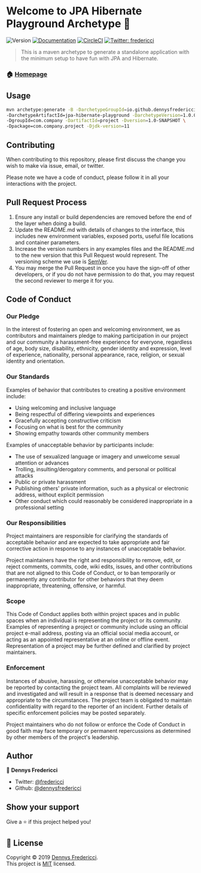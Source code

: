 # Welcome to JPA Hibernate Playground Archetype 👋
![Version](https://img.shields.io/maven-central/v/br.com.fredericci/jpa-hibernate-playground?style=flat-square)
[![Documentation](https://img.shields.io/badge/documentation-yes-brightgreen.svg)](http://dennysfredericci.github.io/jpa-hibernate-playground)
[![CircleCI](https://img.shields.io/circleci/build/github/dennysfredericci/jpa-hibernate-playground)](https://circleci.com/gh/dennysfredericci/jpa-hibernate-playground/tree/master)
[![Twitter: fredericci](https://img.shields.io/twitter/follow/fredericci?style=social)](https://twitter.com/fredericci)

> This is a maven archetype to generate a standalone application with the minimum setup to have fun with JPA and Hibernate.

### 🏠 [Homepage](http://dennysfredericci.github.io/jpa-hibernate-playground)

## Usage

```sh
mvn archetype:generate -B -DarchetypeGroupId=io.github.dennysfredericci \
-DarchetypeArtifactId=jpa-hibernate-playground -DarchetypeVersion=1.0.0 \
-DgroupId=com.company -DartifactId=project -Dversion=1.0-SNAPSHOT \
-Dpackage=com.company.project -Djdk-version=11
```

## Contributing

When contributing to this repository, please first discuss the change you wish to make via issue, email, or twitter.

Please note we have a code of conduct, please follow it in all your interactions with the project.

## Pull Request Process

1. Ensure any install or build dependencies are removed before the end of the layer when doing a 
   build.
2. Update the README.md with details of changes to the interface, this includes new environment 
   variables, exposed ports, useful file locations and container parameters.
3. Increase the version numbers in any examples files and the README.md to the new version that this
   Pull Request would represent. The versioning scheme we use is [SemVer](http://semver.org/).
4. You may merge the Pull Request in once you have the sign-off of other developers, or if you 
   do not have permission to do that, you may request the second reviewer to merge it for you.

## Code of Conduct

### Our Pledge

In the interest of fostering an open and welcoming environment, we as
contributors and maintainers pledge to making participation in our project and
our community a harassment-free experience for everyone, regardless of age, body
size, disability, ethnicity, gender identity and expression, level of experience,
nationality, personal appearance, race, religion, or sexual identity and
orientation.

### Our Standards

Examples of behavior that contributes to creating a positive environment
include:

* Using welcoming and inclusive language
* Being respectful of differing viewpoints and experiences
* Gracefully accepting constructive criticism
* Focusing on what is best for the community
* Showing empathy towards other community members

Examples of unacceptable behavior by participants include:

* The use of sexualized language or imagery and unwelcome sexual attention or
advances
* Trolling, insulting/derogatory comments, and personal or political attacks
* Public or private harassment
* Publishing others' private information, such as a physical or electronic
  address, without explicit permission
* Other conduct which could reasonably be considered inappropriate in a
  professional setting

### Our Responsibilities

Project maintainers are responsible for clarifying the standards of acceptable
behavior and are expected to take appropriate and fair corrective action in
response to any instances of unacceptable behavior.

Project maintainers have the right and responsibility to remove, edit, or
reject comments, commits, code, wiki edits, issues, and other contributions
that are not aligned to this Code of Conduct, or to ban temporarily or
permanently any contributor for other behaviors that they deem inappropriate,
threatening, offensive, or harmful.

### Scope

This Code of Conduct applies both within project spaces and in public spaces
when an individual is representing the project or its community. Examples of
representing a project or community include using an official project e-mail
address, posting via an official social media account, or acting as an appointed
representative at an online or offline event. Representation of a project may be
further defined and clarified by project maintainers.

### Enforcement

Instances of abusive, harassing, or otherwise unacceptable behavior may be
reported by contacting the project team. All
complaints will be reviewed and investigated and will result in a response that
is deemed necessary and appropriate to the circumstances. The project team is
obligated to maintain confidentiality with regard to the reporter of an incident.
Further details of specific enforcement policies may be posted separately.

Project maintainers who do not follow or enforce the Code of Conduct in good
faith may face temporary or permanent repercussions as determined by other
members of the project's leadership.

## Author

👤 **Dennys Fredericci**

* Twitter: [@fredericci](https://twitter.com/fredericci)
* Github: [@dennysfredericci](https://github.com/dennysfredericci)

## Show your support

Give a ⭐️ if this project helped you!

## 📝 License

Copyright © 2019 [Dennys Fredericci](https://github.com/dennysfredericci).<br />
This project is [MIT](https://github.com/dennysfredericci/jpa-hibernate-playground/blob/master/LICENSE) licensed.
